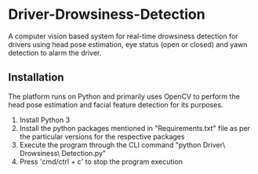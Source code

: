 # Driver-Drowsiness-Detection
A computer vision based system for real-time drowsiness detection for drivers using head pose estimation, eye status (open or closed) and yawn detection to alarm the driver.

## Installation
The platform runs on Python and primarily uses OpenCV to perform the head pose estimation and facial feature detection for its purposes.

1. Install Python 3
2. Install the python packages mentioned in "Requirements.txt" file as per the particular versions for the respective packages
3. Execute the program through the CLI command "python Driver\ Drowsiness\ Detection.py"
4. Press 'cmd/ctrl + c' to stop the program execution
